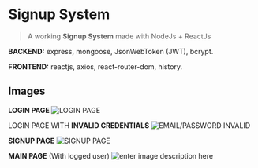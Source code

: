 # Signup System

> A working **Signup System** made with NodeJs + ReactJs

**BACKEND:**
express, mongoose, JsonWebToken (JWT), bcrypt.

**FRONTEND:**
reactjs, axios, react-router-dom, history.

## Images

**LOGIN PAGE**
![LOGIN PAGE](https://i.imgur.com/pcpav5N.png)

LOGIN PAGE WITH **INVALID CREDENTIALS**
![EMAIL/PASSWORD INVALID](https://i.imgur.com/rGAgxoM.png)

**SIGNUP PAGE**
![SIGNUP PAGE](https://i.imgur.com/RdABABx.png)

**MAIN PAGE**
(With logged user)
![enter image description here](https://i.imgur.com/GFm04md.png)
